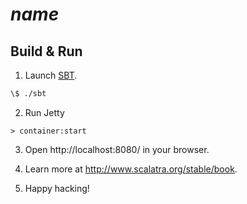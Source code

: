 # $name$ #

## Build & Run ##

1. Launch [SBT](http://www.scala-sbt.org/).

```sh
\$ ./sbt
```

2. Run Jetty

```
> container:start
```

3. Open http://localhost:8080/ in your browser.

4. Learn more at http://www.scalatra.org/stable/book.

5. Happy hacking!
